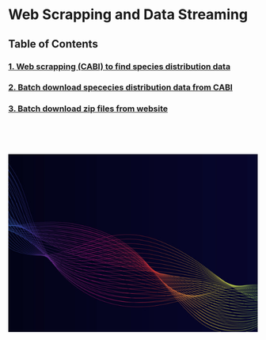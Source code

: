 <h1>Web Scrapping and Data Streaming</h1>
<h2>Table of Contents</h2>

<h3> <a href="/code/Web%20Scrapping%20CABI%20to%20find%20information%20available%20for%20Species%20with%20Parallel.ipynb"> 1. Web scrapping (CABI) to find species distribution data </a></h3>
<h3> <a href="/code/Batch%20Download%20CABI%20Species%20Distribution%20Data%20Automatically.ipynb"> 2. Batch download spececies distribution data from CABI </a></h3>
<h3> <a href="/code/Download%20all%20Zip%20files%20on%20a%20website.ipynb"> 3. Batch download zip files from website </a></h3>

</br>
</br>
</br>

![Data Streaming](/code/dataStreaming.jpg?style=centerme)
